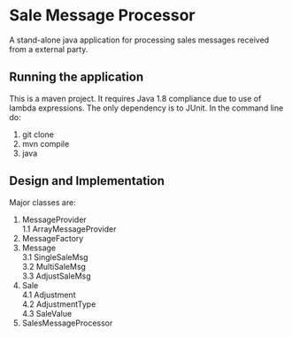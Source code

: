 # Sale Message Processor
A stand-alone java application for processing sales messages received from a external party.

## Running the application
This is a maven project. It requires Java 1.8 compliance due to use of lambda expressions. The only dependency is to JUnit. In the command line do:
1. git clone
2. mvn compile
3. java

## Design and Implementation
Major classes are:  
1. MessageProvider  
    1.1 ArrayMessageProvider  
2. MessageFactory  
3. Message  
    3.1 SingleSaleMsg  
    3.2 MultiSaleMsg  
    3.3 AdjustSaleMsg  
4. Sale  
    4.1 Adjustment  
    4.2 AdjustmentType  
    4.3 SaleValue  
5. SalesMessageProcessor
